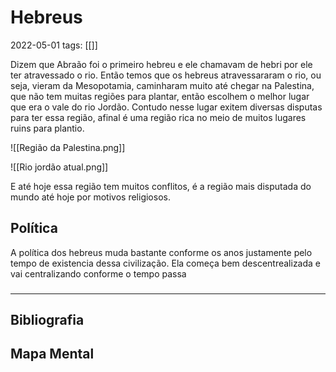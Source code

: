 # Hebreus
2022-05-01
tags:  [[]]

Dizem que Abraão foi o primeiro hebreu e ele chamavam de hebri por ele ter atravessado o rio. Então temos que os hebreus atravessararam o rio, ou seja, vieram da Mesopotamia, caminharam muito até chegar na Palestina, que não tem muitas regiões para plantar, então escolhem o melhor lugar que era o vale do rio Jordão. Contudo nesse lugar exitem diversas disputas para ter essa região, afinal é uma região rica no meio de muitos lugares ruins para plantio.

![[Região da Palestina.png]]

![[Rio jordão atual.png]]

E até hoje essa região tem muitos conflitos, é a  região mais disputada do mundo até hoje por motivos religiosos.

## Política

A política dos hebreus muda bastante conforme os anos justamente pelo tempo de existencia dessa civilização. Ela começa bem descentrealizada e vai centralizando conforme o tempo passa

### 



-----------------------------------------------
## Bibliografia
## Mapa Mental